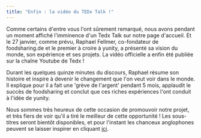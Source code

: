 ```yaml
---
title: "Enfin : la vidéo du TEDx Talk !"
---
```


Comme certains d'entre vous l'ont sûrement remarqué, nous avons pendant un moment affiché l'imminence d'un Tedx Talk sur notre page d'accueil. Et le 27 janvier, comme prévu, Raphael Fellmer, co-fondateur de foodsharing.de et le premier à croire à yunity, a présenté sa vision du monde, son expérience et ses projets. La vidéo officielle a enfin été publiée sur la chaîne Youtube de Tedx !

Durant les quelques quinze minutes du discours, Raphael résume son histoire et inspire à devenir le changement que l'on veut voir dans le monde. Il explique pour il a fait une 'grève de l'argent' pendant 5 mois, applaudit le succès de foodsharing et conclut que ces riches expériences l'ont conduit à l'idée de yunity. 

Nous sommes très heureux de cette occasion de promouvoir notre projet, et très fiers de voir qu'il a tiré le meilleur de cette opportunité ! Les sous-titres seront bientôt disponibles, et pour l'instant les chanceux anglophones peuvent se laisser inspirer en cliquant [ici](https://www.youtube.com/watch?v=nqj6fH2i9go).